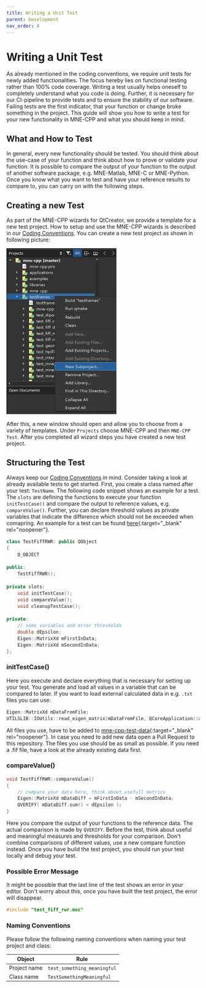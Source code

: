 ```yaml
---
title: Writing a Unit Test
parent: Development
nav_order: 8
---
```

# Writing a Unit Test

As already mentioned in the coding conventions, we require unit tests for newly added functionalities. The focus hereby lies on functional testing rather than 100% code coverage. Writing a test usually helps oneself to completely understand what you code is doing. Further, it is necessary for our CI-pipeline to provide tests and to ensure the stability of our software. Failing tests are the first indicator, that your function or change broke something in the project. This guide will show you how to write a test for your new functionality in MNE-CPP and what you should keep in mind.

## What and How to Test

In general, every new functionality should be tested. You should think about the use-case of your function and think about how to prove or validate your function. It is possible to compare the output of your function to the output of another software package, e.g. MNE-Matlab, MNE-C or MNE-Python. Once you know what you want to test and have your reference results to compare to, you can carry on with the following steps.

## Creating a new Test

As part of the MNE-CPP wizards for QtCreator, we provide a template for a new test project. How to setup and use the MNE-CPP wizards is described in our [Coding Conventions](conv_style.md). You can create a new test project as shown in following picture:

![](../../images/test_new.png)

After this, a new window should open and allow you to choose from a variety of templates. Under `Projects` choose MNE-CPP and then `MNE-CPP Test`. After you completed all wizard steps you have created a new test project.

## Structuring the Test

Always keep our [Coding Conventions](contr_style.md) in mind. Consider taking a look at already available tests to get started. First, you create a class named after your test: `TestName`. The following code snippet shows an example for a test. The `slots` are defining the functions to execute your function `initTestCase()` and compare the output to reference values, e.g. `compareValue()`. Further, you can declare threshold values as private variables that indicate the difference which should not be exceeded when comapring. An example for a test can be found [here](https://github.com/mne-tools/mne-cpp/blob/main/testframes/test_fiff_rwr/test_fiff_rwr.cpp){:target="_blank" rel="noopener"}.

```cpp
class TestFiffRWR: public QObject
{
    Q_OBJECT

public:
    TestFiffRWR();

private slots:
    void initTestCase();
    void compareValue();
    void cleanupTestCase();

private:
    // some variables and error thresholds
    double dEpsilon;
    Eigen::MatrixXd mFirstInData;
    Eigen::MatrixXd mSecondInData;
};
```

### initTestCase()

Here you execute and declare everything that is necessary for setting up your test. You generate and load all values in a variable that can be compared to later. If you want to load external calculated data in e.g. `.txt` files you can use:

```cpp
Eigen::MatrixXd mDataFromFile;
UTILSLIB::IOUtils::read_eigen_matrix(mDataFromFile, QCoreApplication::applicationDirPath() + "/mne-cpp-test-data/Result/<yourFile>.txt");
```

All files you use, have to be added to [mne-cpp-test-data](https://github.com/mne-tools/mne-cpp-test-data){:target="_blank" rel="noopener"}. In case you need to add new data open a Pull Request to this repository. The files you use should be as small as possible. If you need a .fif file, have a look at the already existing data first.

### compareValue()

```cpp
void TestFiffRWR::compareValue()
{
    // compare your data here, think about usefull metrics
    Eigen::MatrixXd mDataDiff = mFirstInData - mSecondInData;
    QVERIFY( mDataDiff.sum() < dEpsilon );
}
```

Here you compare the output of your functions to the reference data. The actual comparison is made by `QVERIFY`. Before the test, think about useful and meaningful measures and thresholds for your comparison. Don't combine comparisons of different values, use a new compare function instead. Once you have build the test project, you should run your test locally and debug your test.

### Possible Error Message

It might be possible that the last line of the test shows an error in your editor. Don't worry about this, once you have built the test project, the error will disappear.

```cpp
#include "test_fiff_rwr.moc"
```

### Naming Conventions

Please follow the following naming conventions when naming your test project and class:

|Object|Rule|
| --------------- | ------------------- |
| Project name 	  |`test_something_meaningful`|
| Class name 	  |`TestSomethingMeaningful`  |
